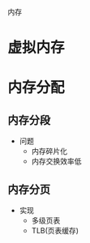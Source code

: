 内存

# 虚拟内存 #

# 内存分配 #
## 内存分段 ##
  - 问题
    - 内存碎片化
    - 内存交换效率低
## 内存分页 ##
  - 实现
    - 多级页表
    - TLB(页表缓存)

